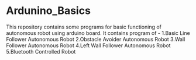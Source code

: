 # Ardunino_Basics
This repository contains some programs for basic functioning of autonomous robot using arduino board.
It contains program of -
  1.Basic Line Follower Autonomous Robot
  2.Obstacle Avoider Autonomous Robot
  3.Wall Follower Autonomous Robot
  4.Left Wall Follower Autonomous Robot
  5.Bluetooth Controlled Robot
